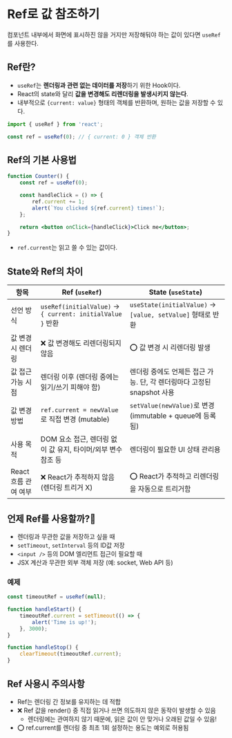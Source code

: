 # Ref로 값 참조하기

컴포넌트 내부에서 화면에 표시하진 않을 거지만 저장해둬야 하는 값이 있다면 `useRef`를 사용한다.

## Ref란?

-   `useRef`는 **렌더링과 관련 없는 데이터를 저장**하기 위한 Hook이다.
-   React의 state와 달리 **값을 변경해도 리렌더링을 발생시키지 않는다**.
-   내부적으로 `{current: value}` 형태의 객체를 반환하며, 원하는 값을 저장할 수 있다.

```jsx
import { useRef } from 'react';

const ref = useRef(0); // { current: 0 } 객체 반환
```

## Ref의 기본 사용법

```jsx
function Counter() {
    const ref = useRef(0);

    const handleClick = () => {
        ref.current += 1;
        alert(`You clicked ${ref.current} times!`);
    };

    return <button onClick={handleClick}>Click me</button>;
}
```

-   `ref.current`는 읽고 쓸 수 있는 값이다.

## State와 Ref의 차이

| 항목                 | Ref (`useRef`)                                               | State (`useState`)                                                     |
| -------------------- | ------------------------------------------------------------ | ---------------------------------------------------------------------- |
| 선언 방식            | `useRef(initialValue)` → `{ current: initialValue }` 반환    | `useState(initialValue)` → `[value, setValue]` 형태로 반환             |
| 값 변경 시 렌더링    | ❌ 값 변경해도 리렌더링되지 않음                             | ⭕ 값 변경 시 리렌더링 발생                                            |
| 값 접근 가능 시점    | 렌더링 이후 (렌더링 중에는 읽기/쓰기 피해야 함)              | 렌더링 중에도 언제든 접근 가능. 단, 각 렌더링마다 고정된 snapshot 사용 |
| 값 변경 방법         | `ref.current = newValue`로 직접 변경 (mutable)               | `setValue(newValue)`로 변경 (immutable + queue에 등록됨)               |
| 사용 목적            | DOM 요소 접근, 렌더링 없이 값 유지, 타이머/외부 변수 참조 등 | 렌더링이 필요한 UI 상태 관리용                                         |
| React 흐름 관여 여부 | ❌ React가 추적하지 않음 (렌더링 트리거 X)                   | ⭕ React가 추적하고 리렌더링을 자동으로 트리거함                       |

## 언제 Ref를 사용할까?🤔

-   렌더링과 무관한 값을 저장하고 싶을 때
-   `setTimeout`, `setInterval` 등의 ID값 저장
-   `<input />` 등의 DOM 엘리먼트 접근이 필요할 때
-   JSX 계산과 무관한 외부 객체 저장 (예: socket, Web API 등)

### 예제

```jsx
const timeoutRef = useRef(null);

function handleStart() {
    timeoutRef.current = setTimeout(() => {
        alert('Time is up!');
    }, 3000);
}

function handleStop() {
    clearTimeout(timeoutRef.current);
}
```

## Ref 사용시 주의사항

-   Ref는 렌더링 간 정보를 유지하는 데 적합
-   ❌ Ref 값을 render() 중 직접 읽거나 쓰면 의도하지 않은 동작이 발생할 수 있음
    -   렌더링에는 관여하지 않기 때문에, 읽은 값이 안 맞거나 오래된 값일 수 있음!
-   ⭕ ref.current를 렌더링 중 최초 1회 설정하는 용도는 예외로 허용됨

